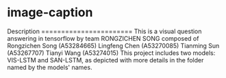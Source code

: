 # image-caption
Description ======================= This is a visual question answering in tensorflow by team RONGZICHEN SONG composed of  Rongzichen Song (A53284665) Lingfeng Chen (A53270085) Tianming Sun (A53267707) Tianyi Wang (A53274015)  This project includes two models: VIS-LSTM and SAN-LSTM, as depicted with more details in the folder named by the models' names.
